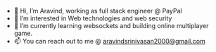 - 👋 Hi, I’m Aravind, working as full stack engineer @ PayPal
- 👀 I’m interested in Web technologies and web security
- 🌱 I’m currently learning websockets and building online multiplayer game.
- 📫 You can reach out to me @ aravindsrinivasan2000@gmail.com

<!---
Arav1nd2/Arav1nd2 is a ✨ special ✨ repository because its `README.md` (this file) appears on your GitHub profile.
You can click the Preview link to take a look at your changes.
--->
